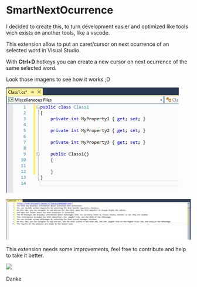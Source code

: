 # SmartNextOcurrence

I decided to create this, to turn development easier and optimized like tools wich exists on another tools, like a vscode.

This extension allow to put an caret/cursor on next ocurrence of an selected word in Visual Studio.

With **Ctrl+D** hotkeys you can create a new cursor on next ocurrence of the same selected word.

Look those imagens to see how it works ;D  
  
![C#](./assets/csharp.gif)  
  
![Text](./assets/text.gif)  
  
This extension needs some improvements, feel free to contribute and help to take it better.  
  
[![](https://www.paypalobjects.com/en_US/i/btn/btn_donateCC_LG.gif)](https://www.paypal.com/cgi-bin/webscr?cmd=_donations&business=BRXEJLMRQHRAG&lc=US&item_name=Smart&item_number=SmartNextOcurrence&currency_code=USD&bn=PP%2dDonationsBF%3abtn_donateCC_LG%2egif%3aNonHosted)
    
Danke  
  